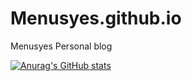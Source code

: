 # Menusyes.github.io
Menusyes Personal blog

[![Anurag's GitHub stats](https://github-readme-stats.vercel.app/api?username=Menusyes&show_icons=true&theme=gruvbox&locale=cn)](https://github.com/Menusyes)
